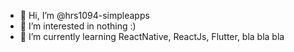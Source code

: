 - 👋 Hi, I’m @hrs1094-simpleapps
- 👀 I’m interested in nothing :)
- 🌱 I’m currently learning ReactNative, ReactJs, Flutter, bla bla bla
<!--
- 💞️ I’m looking to collaborate on ...
- 📫 How to reach me ...

<!---
hrs1094-simpleapps/hrs1094-simpleapps is a ✨ special ✨ repository because its `README.md` (this file) appears on your GitHub profile.
You can click the Preview link to take a look at your changes.
--->
